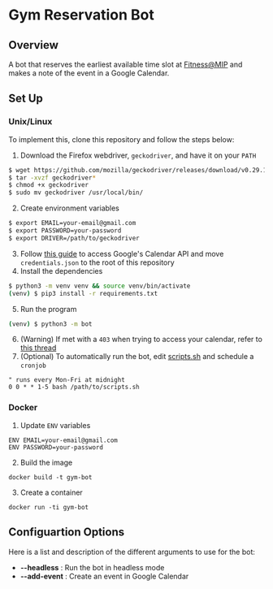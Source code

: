 # Gym Reservation Bot
## Overview
A bot that reserves the earliest available time slot at [Fitness@MIP](https://mcmasterinnovationpark.ca/fitness) and makes a note of the event in a Google Calendar. 
## Set Up
### Unix/Linux
To implement this, clone this repository and follow the steps below:
1. Download the Firefox webdriver, `geckodriver`, and have it on your `PATH` 
```bash
$ wget https://github.com/mozilla/geckodriver/releases/download/v0.29.1/geckodriver-v0.29.1-linux64.tar.gz
$ tar -xvzf geckodriver*
$ chmod +x geckodriver
$ sudo mv geckodriver /usr/local/bin/
```
2. Create environment variables
```bash
$ export EMAIL=your-email@gmail.com
$ export PASSWORD=your-password
$ export DRIVER=/path/to/geckodriver
```
3. Follow [this guide](https://developers.google.com/calendar/api/quickstart/python?hl=en_GB) to access Google's Calendar API and move `credentials.json` to the root of this repository
4. Install the dependencies
```bash
$ python3 -m venv venv && source venv/bin/activate
(venv) $ pip3 install -r requirements.txt
```
5. Run the program
```bash
(venv) $ python3 -m bot
```
6. (Warning) If met with a `403` when trying to access your calendar, refer to [this thread](https://stackoverflow.com/questions/65756266/error-403-access-denied-the-developer-hasn-t-given-you-access-to-this-app-despi) 
7. (Optional) To automatically run the bot, edit [scripts.sh](scripts.sh) and schedule a `cronjob`
```vim
" runs every Mon-Fri at midnight
0 0 * * 1-5 bash /path/to/scripts.sh
```
### Docker
1. Update `ENV` variables
```docker
ENV EMAIL=your-email@gmail.com
ENV PASSWORD=your-password
```
2. Build the image
```docker
docker build -t gym-bot 
```
3. Create a container
```docker
docker run -ti gym-bot
```
## Configuartion Options
Here is a list and description of the different arguments to use for the bot:
* **--headless** : Run the bot in headless mode
* **--add-event** : Create an event in Google Calendar
